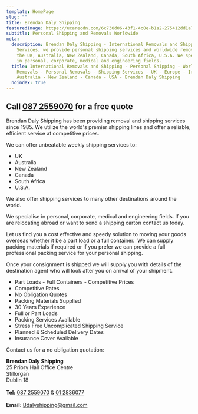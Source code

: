 ```yaml
---
template: HomePage
slug: ""
title: Brendan Daly Shipping
featuredImage: https://ucarecdn.com/6c730d06-43f1-4c0e-b1a2-275412dd1a7c/
subtitle: Personal Shipping and Removals Worldwide
meta:
  description: Brendan Daly Shipping - International Removals and Shipping
    Services, we provide personal shipping services and worldwide removals to
    the UK, Australia, New Zealand, Canada, South Africa, U.S.A. We specialise
    in personal, corporate, medical and engineering fields.
  title: International Removals and Shipping - Personal Shipping - Worldwide
    Removals - Personal Removals - Shipping Services - UK - Europe - Ireland -
    Australia - New Zealand - Canada - USA - Brendan Daly Shipping
  noindex: true
---
```

## Call [087 2559070](tel:+353872559070) for a free quote

Brendan Daly Shipping has been providing removal and shipping services since 1985. We utilize the world's premier shipping lines and offer a reliable, efficient service at competitive prices. 

We can offer unbeatable weekly shipping services to:

* UK
* Australia
* New Zealand
* Canada
* South Africa
* U.S.A. 

We also offer shipping services to many other destinations around the world. 

We specialise in personal, corporate, medical and engineering fields. If you are relocating abroad or want to send a shipping carton contact us today.

Let us find you a cost effective and speedy solution to moving your goods overseas whether it be a part load or a full container.  We can supply packing materials if required or if you prefer we can provide a full professional packing service for your personal shipping.

Once your consignment is shipped we will supply you with details of the destination agent who will look after you on arrival of your shipment.

* Part Loads - Full Containers - Competitive Prices
* Competitive Rates
* No Obligation Quotes
* Packing Materials Supplied
* 30 Years Experience
* Full or Part Loads
* Packing Services Available
* Stress Free Uncomplicated Shipping Service
* Planned & Scheduled Delivery Dates
* Insurance Cover Available

Contact us for a no obligation quotation:

**Brendan Daly Shipping**\
25 Priory Hall Office Centre\
Stillorgan\
Dublin 18\
\
**Tel:** [087 2559070](tel:+353872559070) & [01 2836077](tel:+35312836077)\
\
**Email:** Bdalyshipping@gmail.com